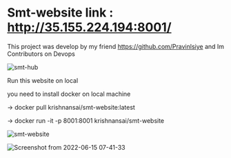# Smt-website link : http://35.155.224.194:8001/

This project was develop by my friend https://github.com/Pravinlsiye and Im Contributors on Devops 


![smt-hub](https://user-images.githubusercontent.com/65504920/179420783-3c5aac15-af37-45be-a7ee-51409298ab97.png)


 Run this website on local
 
you need to install docker on local machine


-> docker pull krishnansai/smt-website:latest


-> docker run -it -p 8001:8001 krishnansai/smt-website


![smt-website](https://user-images.githubusercontent.com/65504920/179420712-9a210c7d-18d9-4fa8-a5b4-e04aac9652e5.png)


![Screenshot from 2022-06-15 07-41-33](https://user-images.githubusercontent.com/75366950/173721787-3ea87d3b-1218-4ae3-aeea-aa17345b6828.png)


